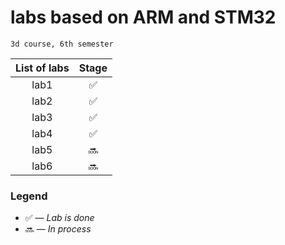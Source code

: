 # labs based on ARM and STM32

	3d course, 6th semester

| List of labs | Stage |
|:-----:|:---------------------:|				
| lab1 		   | :white_check_mark:     |
| lab2 		   | :white_check_mark:|
| lab3 		   | :white_check_mark:|
| lab4 		   | :white_check_mark:|
| lab5 		   | :soon:|
| lab6 		   | :soon:|


### Legend

* :white_check_mark: — *Lab is done*
* :soon: — *In process*
